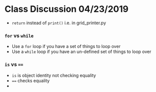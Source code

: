 # Class Discussion 04/23/2019

* `return` instead of `print()` i.e. in grid_printer.py

### `for` vs `while`
* Use a `for` loop if you have a set of things to loop over
* Use a `while` loop if you have an un-defined set of things to loop over

### `is` vs `==`
* `is` is object identity not checking equality
* `==` checks equality
*  
